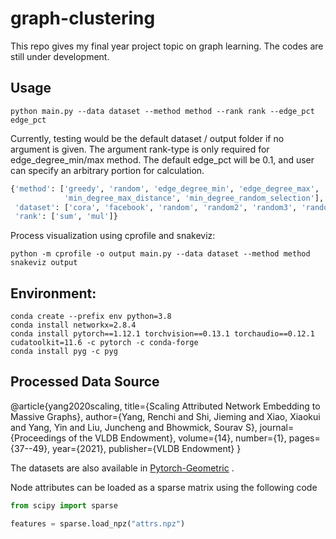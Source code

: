 # graph-clustering

This repo gives my final year project topic on graph learning. The codes are still under development.

## Usage

```commandline
python main.py --data dataset --method method --rank rank --edge_pct edge_pct
```

Currently, testing would be the default dataset / output folder if no argument is given. The argument rank-type is only
required for edge_degree_min/max method. The default edge_pct will be 0.1, and user can specify an arbitrary portion for
calculation.

```python
{'method': ['greedy', 'random', 'edge_degree_min', 'edge_degree_max',
            'min_degree_max_distance', 'min_degree_random_selection'],
 'dataset': ['cora', 'facebook', 'random', 'random2', 'random3', 'random4'],
 'rank': ['sum', 'mul']}
```

Process visualization using cprofile and snakeviz:

```commandline
python -m cprofile -o output main.py --data dataset --method method
snakeviz output
```

## Environment:

```commandline
conda create --prefix env python=3.8
conda install networkx=2.8.4
conda install pytorch==1.12.1 torchvision==0.13.1 torchaudio==0.12.1 cudatoolkit=11.6 -c pytorch -c conda-forge
conda install pyg -c pyg
```

## Processed Data Source

@article{yang2020scaling, title={Scaling Attributed Network Embedding to Massive Graphs}, author={Yang, Renchi and Shi,
Jieming and Xiao, Xiaokui and Yang, Yin and Liu, Juncheng and Bhowmick, Sourav S}, journal={Proceedings of the VLDB
Endowment}, volume={14}, number={1}, pages={37--49}, year={2021}, publisher={VLDB Endowment} }

The datasets are also available
in [Pytorch-Geometric](https://pytorch-geometric.readthedocs.io/en/latest/modules/datasets.html#torch_geometric.datasets.AttributedGraphDataset)
.

Node attributes can be loaded as a sparse matrix using the following code

```python
from scipy import sparse

features = sparse.load_npz("attrs.npz")
```